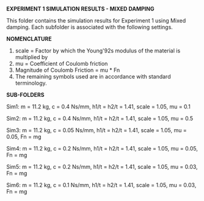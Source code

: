 **EXPERIMENT 1 SIMULATION RESULTS - MIXED DAMPING**

This folder contains the simulation results for Experiment 1 using Mixed damping. Each subfolder is associated with the following settings.

**NOMENCLATURE**

1) scale = Factor by which the Young\'92s modulus of the material is multiplied by
2) mu = Coefficient of Coulomb friction
3) Magnitude of Coulomb Friction = mu * Fn
4) The remaining symbols used are in accordance with standard terminology.

**SUB-FOLDERS**

Sim1: m = 11.2 kg, c = 0.4 Ns/mm, h1/t = h2/t = 1.41, scale = 1.05, mu = 0.1

Sim2: m = 11.2 kg, c = 0.4 Ns/mm, h1/t = h2/t = 1.41, scale = 1.05, mu = 0.5

Sim3: m = 11.2 kg, c = 0.05 Ns/mm, h1/t = h2/t = 1.41, scale = 1.05, mu = 0.05, Fn = mg

Sim4: m = 11.2 kg, c = 0.2 Ns/mm, h1/t = h2/t = 1.41, scale = 1.05, mu = 0.05, Fn = mg

Sim5: m = 11.2 kg, c = 0.2 Ns/mm, h1/t = h2/t = 1.41, scale = 1.05, mu = 0.03, Fn = mg

Sim6: m = 11.2 kg, c = 0.1 Ns/mm, h1/t = h2/t = 1.41, scale = 1.05, mu = 0.03, Fn = mg

